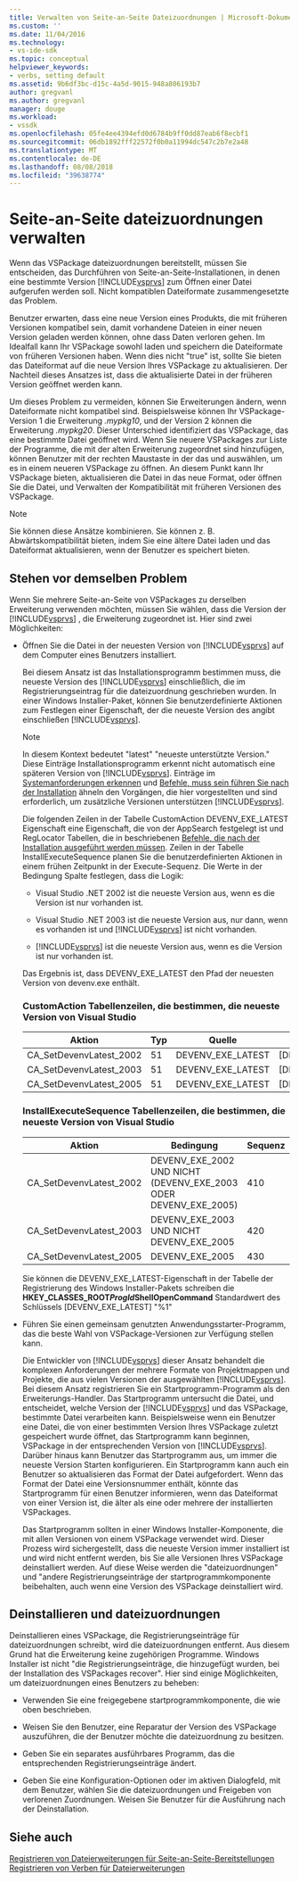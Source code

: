 ```yaml
---
title: Verwalten von Seite-an-Seite Dateizuordnungen | Microsoft-Dokumentation
ms.custom: ''
ms.date: 11/04/2016
ms.technology:
- vs-ide-sdk
ms.topic: conceptual
helpviewer_keywords:
- verbs, setting default
ms.assetid: 9b6df3bc-d15c-4a5d-9015-948a806193b7
author: gregvanl
ms.author: gregvanl
manager: douge
ms.workload:
- vssdk
ms.openlocfilehash: 05fe4ee4394efd0d6784b9ff0dd87eab6f8ecbf1
ms.sourcegitcommit: 06db1892fff22572f0b0a11994dc547c2b7e2a48
ms.translationtype: MT
ms.contentlocale: de-DE
ms.lasthandoff: 08/08/2018
ms.locfileid: "39638774"
---
```

# <a name="manage-side-by-side-file-associations"></a>Seite-an-Seite dateizuordnungen verwalten
Wenn das VSPackage dateizuordnungen bereitstellt, müssen Sie entscheiden, das Durchführen von Seite-an-Seite-Installationen, in denen eine bestimmte Version [!INCLUDE[vsprvs](../code-quality/includes/vsprvs_md.md)] zum Öffnen einer Datei aufgerufen werden soll. Nicht kompatiblen Dateiformate zusammengesetzte das Problem.  
  
 Benutzer erwarten, dass eine neue Version eines Produkts, die mit früheren Versionen kompatibel sein, damit vorhandene Dateien in einer neuen Version geladen werden können, ohne dass Daten verloren gehen. Im Idealfall kann Ihr VSPackage sowohl laden und speichern die Dateiformate von früheren Versionen haben. Wenn dies nicht "true" ist, sollte Sie bieten das Dateiformat auf die neue Version Ihres VSPackage zu aktualisieren. Der Nachteil dieses Ansatzes ist, dass die aktualisierte Datei in der früheren Version geöffnet werden kann.  
  
 Um dieses Problem zu vermeiden, können Sie Erweiterungen ändern, wenn Dateiformate nicht kompatibel sind. Beispielsweise können Ihr VSPackage-Version 1 die Erweiterung *.mypkg10*, und der Version 2 können die Erweiterung *.mypkg20*. Dieser Unterschied identifiziert das VSPackage, das eine bestimmte Datei geöffnet wird. Wenn Sie neuere VSPackages zur Liste der Programme, die mit der alten Erweiterung zugeordnet sind hinzufügen, können Benutzer mit der rechten Maustaste in der das und auswählen, um es in einem neueren VSPackage zu öffnen. An diesem Punkt kann Ihr VSPackage bieten, aktualisieren die Datei in das neue Format, oder öffnen Sie die Datei, und Verwalten der Kompatibilität mit früheren Versionen des VSPackage.  
  
> [!NOTE]
>  Sie können diese Ansätze kombinieren. Sie können z. B. Abwärtskompatibilität bieten, indem Sie eine ältere Datei laden und das Dateiformat aktualisieren, wenn der Benutzer es speichert bieten.  
  
## <a name="face-the-problem"></a>Stehen vor demselben Problem  
 Wenn Sie mehrere Seite-an-Seite von VSPackages zu derselben Erweiterung verwenden möchten, müssen Sie wählen, dass die Version der [!INCLUDE[vsprvs](../code-quality/includes/vsprvs_md.md)] , die Erweiterung zugeordnet ist. Hier sind zwei Möglichkeiten:  
  
-   Öffnen Sie die Datei in der neuesten Version von [!INCLUDE[vsprvs](../code-quality/includes/vsprvs_md.md)] auf dem Computer eines Benutzers installiert.  
  
     Bei diesem Ansatz ist das Installationsprogramm bestimmen muss, die neueste Version des [!INCLUDE[vsprvs](../code-quality/includes/vsprvs_md.md)] einschließlich, die im Registrierungseintrag für die dateizuordnung geschrieben wurden. In einer Windows Installer-Paket, können Sie benutzerdefinierte Aktionen zum Festlegen einer Eigenschaft, der die neueste Version des angibt einschließen [!INCLUDE[vsprvs](../code-quality/includes/vsprvs_md.md)].  
  
    > [!NOTE]
    >  In diesem Kontext bedeutet "latest" "neueste unterstützte Version." Diese Einträge Installationsprogramm erkennt nicht automatisch eine späteren Version von [!INCLUDE[vsprvs](../code-quality/includes/vsprvs_md.md)]. Einträge im [Systemanforderungen erkennen](../extensibility/internals/detecting-system-requirements.md) und [Befehle, muss sein führen Sie nach der Installation](../extensibility/internals/commands-that-must-be-run-after-installation.md) ähneln den Vorgängen, die hier vorgestellten und sind erforderlich, um zusätzliche Versionen unterstützen [!INCLUDE[vsprvs](../code-quality/includes/vsprvs_md.md)].  
  
     Die folgenden Zeilen in der Tabelle CustomAction DEVENV_EXE_LATEST Eigenschaft eine Eigenschaft, die von der AppSearch festgelegt ist und RegLocator Tabellen, die in beschriebenen [Befehle, die nach der Installation ausgeführt werden müssen](../extensibility/internals/commands-that-must-be-run-after-installation.md). Zeilen in der Tabelle InstallExecuteSequence planen Sie die benutzerdefinierten Aktionen in einem frühen Zeitpunkt in der Execute-Sequenz. Die Werte in der Bedingung Spalte festlegen, dass die Logik:  
  
    -   Visual Studio .NET 2002 ist die neueste Version aus, wenn es die Version ist nur vorhanden ist.  
  
    -   Visual Studio .NET 2003 ist die neueste Version aus, nur dann, wenn es vorhanden ist und [!INCLUDE[vsprvs](../code-quality/includes/vsprvs_md.md)] ist nicht vorhanden.  
  
    -   [!INCLUDE[vsprvs](../code-quality/includes/vsprvs_md.md)] ist die neueste Version aus, wenn es die Version ist nur vorhanden ist.  
  
     Das Ergebnis ist, dass DEVENV_EXE_LATEST den Pfad der neuesten Version von devenv.exe enthält.  
  
    ### <a name="customaction-table-rows-that-determine-the-latest-version-of-visual-studio"></a>CustomAction Tabellenzeilen, die bestimmen, die neueste Version von Visual Studio  
  
    |Aktion|Typ|Quelle|Ziel|  
    |------------|----------|------------|------------|  
    |CA_SetDevenvLatest_2002|51|DEVENV_EXE_LATEST|[DEVENV_EXE_2002]|  
    |CA_SetDevenvLatest_2003|51|DEVENV_EXE_LATEST|[DEVENV_EXE_2003]|  
    |CA_SetDevenvLatest_2005|51|DEVENV_EXE_LATEST|[DEVENV_EXE_2005]|  
  
    ### <a name="installexecutesequence-table-rows-that-determine-the-latest-version-of-visual-studio"></a>InstallExecuteSequence Tabellenzeilen, die bestimmen, die neueste Version von Visual Studio  
  
    |Aktion|Bedingung|Sequenz|  
    |------------|---------------|--------------|  
    |CA_SetDevenvLatest_2002|DEVENV_EXE_2002 UND NICHT (DEVENV_EXE_2003 ODER DEVENV_EXE_2005)|410|  
    |CA_SetDevenvLatest_2003|DEVENV_EXE_2003 UND NICHT DEVENV_EXE_2005|420|  
    |CA_SetDevenvLatest_2005|DEVENV_EXE_2005|430|  
  
     Sie können die DEVENV_EXE_LATEST-Eigenschaft in der Tabelle der Registrierung des Windows Installer-Pakets schreiben die **HKEY_CLASSES_ROOT*ProgId*ShellOpenCommand** Standardwert des Schlüssels [DEVENV_EXE_LATEST] "%1"  
  
-   Führen Sie einen gemeinsam genutzten Anwendungsstarter-Programm, das die beste Wahl von VSPackage-Versionen zur Verfügung stellen kann.  
  
     Die Entwickler von [!INCLUDE[vsprvs](../code-quality/includes/vsprvs_md.md)] dieser Ansatz behandelt die komplexen Anforderungen der mehrere Formate von Projektmappen und Projekte, die aus vielen Versionen der ausgewählten [!INCLUDE[vsprvs](../code-quality/includes/vsprvs_md.md)]. Bei diesem Ansatz registrieren Sie ein Startprogramm-Programm als den Erweiterungs-Handler. Das Startprogramm untersucht die Datei, und entscheidet, welche Version der [!INCLUDE[vsprvs](../code-quality/includes/vsprvs_md.md)] und das VSPackage, bestimmte Datei verarbeiten kann. Beispielsweise wenn ein Benutzer eine Datei, die von einer bestimmten Version Ihres VSPackage zuletzt gespeichert wurde öffnet, das Startprogramm kann beginnen, VSPackage in der entsprechenden Version von [!INCLUDE[vsprvs](../code-quality/includes/vsprvs_md.md)]. Darüber hinaus kann Benutzer das Startprogramm aus, um immer die neueste Version Starten konfigurieren. Ein Startprogramm kann auch ein Benutzer so aktualisieren das Format der Datei aufgefordert. Wenn das Format der Datei eine Versionsnummer enthält, könnte das Startprogramm für einen Benutzer informieren, wenn das Dateiformat von einer Version ist, die älter als eine oder mehrere der installierten VSPackages.  
  
     Das Startprogramm sollten in einer Windows Installer-Komponente, die mit allen Versionen von einem VSPackage verwendet wird. Dieser Prozess wird sichergestellt, dass die neueste Version immer installiert ist und wird nicht entfernt werden, bis Sie alle Versionen Ihres VSPackage deinstalliert werden. Auf diese Weise werden die "dateizuordnungen" und "andere Registrierungseinträge der startprogrammkomponente beibehalten, auch wenn eine Version des VSPackage deinstalliert wird.  
  
## <a name="uninstall-and-file-associations"></a>Deinstallieren und dateizuordnungen  
 Deinstallieren eines VSPackage, die Registrierungseinträge für dateizuordnungen schreibt, wird die dateizuordnungen entfernt. Aus diesem Grund hat die Erweiterung keine zugehörigen Programme. Windows Installer ist nicht "die Registrierungseinträge, die hinzugefügt wurden, bei der Installation des VSPackages recover". Hier sind einige Möglichkeiten, um dateizuordnungen eines Benutzers zu beheben:  
  
-   Verwenden Sie eine freigegebene startprogrammkomponente, die wie oben beschrieben.  
  
-   Weisen Sie den Benutzer, eine Reparatur der Version des VSPackage auszuführen, die der Benutzer möchte die dateizuordnung zu besitzen.  
  
-   Geben Sie ein separates ausführbares Programm, das die entsprechenden Registrierungseinträge ändert.  
  
-   Geben Sie eine Konfiguration-Optionen oder im aktiven Dialogfeld, mit dem Benutzer, wählen Sie die dateizuordnungen und Freigeben von verlorenen Zuordnungen. Weisen Sie Benutzer für die Ausführung nach der Deinstallation.  
  
## <a name="see-also"></a>Siehe auch  
 [Registrieren von Dateierweiterungen für Seite-an-Seite-Bereitstellungen](../extensibility/registering-file-name-extensions-for-side-by-side-deployments.md)   
 [Registrieren von Verben für Dateierweiterungen](../extensibility/registering-verbs-for-file-name-extensions.md)